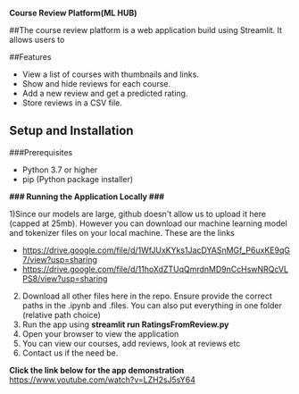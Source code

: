 **Course Review Platform(ML HUB)**

##The course review platform is a web application build using Streamlit. It allows users to

##Features
- View a list of courses with thumbnails and links.
- Show and hide reviews for each course.
- Add a new review and get a predicted rating.
- Store reviews in a CSV file.

## Setup and Installation

###Prerequisites
- Python 3.7 or higher
- pip (Python package installer)

**### Running the Application Locally ###**

1)Since our models are large, github doesn't allow us to upload it here (capped at 25mb). However you can download our machine learning model and tokenizer files on your local machine. These are the links 
- https://drive.google.com/file/d/1WfJUxKYks1JacDYASnMGf_P6uxKE9qG7/view?usp=sharing
- https://drive.google.com/file/d/11hoXdZTUqQmrdnMD9nCcHswNRQcVLPS8/view?usp=sharing

2) Download all other files here in the repo. Ensure provide the correct paths in the .ipynb and .files. You can also put everything in one folder (relative path choice)
3) Run the app using **streamlit run RatingsFromReview.py**
4) Open your browser to view the application
5) You can view our courses, add reviews, look at reviews etc
6) Contact us if the need be.

**Click the link below for the app demonstration**
https://www.youtube.com/watch?v=LZH2sJ5sY64
